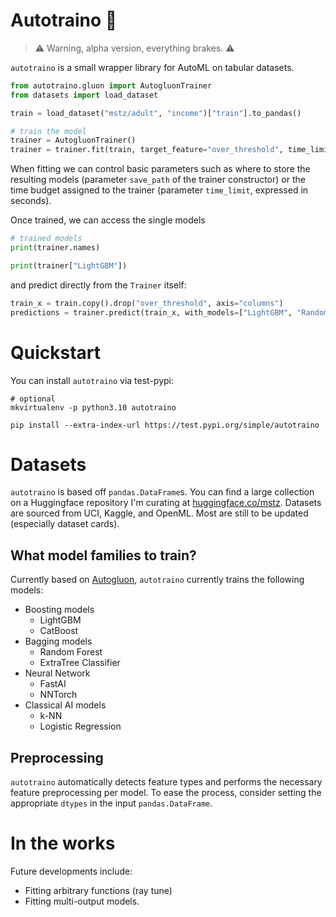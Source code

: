 # Autotraino :truck:
> :warning: Warning, alpha version, everything brakes. :warning:


`autotraino` is a small wrapper library for AutoML on tabular datasets.

```python
from autotraino.gluon import AutogluonTrainer 
from datasets import load_dataset

train = load_dataset("mstz/adult", "income")["train"].to_pandas() 

# train the model
trainer = AutogluonTrainer()
trainer = trainer.fit(train, target_feature="over_threshold", time_limit=100)
```
When fitting we can control basic parameters such as where to store the resulting models
(parameter `save_path` of the trainer constructor) or the time budget assigned to the trainer (parameter
`time_limit`, expressed in seconds).

Once trained, we can access the single models
```python
# trained models
print(trainer.names)

print(trainer["LightGBM"])
```
and predict directly from the `Trainer` itself: 
```python
train_x = train.copy().drop("over_threshold", axis="columns")
predictions = trainer.predict(train_x, with_models=["LightGBM", "RandomForest"])
```


# Quickstart
You can install `autotraino` via test-pypi:
```shell
# optional
mkvirtualenv -p python3.10 autotraino

pip install --extra-index-url https://test.pypi.org/simple/autotraino
```

# Datasets
`autotraino` is based off `pandas.DataFrame`s.
You can find a large collection on a Huggingface repository I'm curating at [huggingface.co/mstz](https://huggingface.co/mstz).
Datasets are sourced from UCI, Kaggle, and OpenML.
Most are still to be updated (especially dataset cards).

## What model families to train?
Currently based on [Autogluon](https://auto.gluon.ai/stable/index.html), `autotraino` currently trains the following models:
- Boosting models
  - LightGBM
  - CatBoost
- Bagging models
  - Random Forest
  - ExtraTree Classifier
- Neural Network
  - FastAI
  - NNTorch
- Classical AI models
  - k-NN
  - Logistic Regression

## Preprocessing
`autotraino` automatically detects feature types and performs the necessary feature preprocessing per model.
To ease the process, consider setting the appropriate `dtypes` in the input `pandas.DataFrame`.

# In the works
Future developments include:
 - Fitting arbitrary functions (ray tune)
 - Fitting multi-output models.